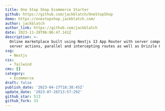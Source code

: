 ```yaml
---
title: One Stop Shop Ecommerce Starter
github: https://github.com/jackblatch/OneStopShop
demo: https://onestopshop.jackblatch.com/
author: jackblatch
author_link: https://github.com/jackblatch
date: 2023-11-28T06:06:47.141Z
description: >-
  Online marketplace built using Nextjs 13 App Router with server components,
  server actions, parallel and intercepting routes as well as Drizzle ORM.
ssg:
  - Nextjs
css:
  - Tailwind
cms: []
category:
  - Ecommerce
draft: false
publish_date: '2023-04-17T18:38:45Z'
update_date: '2023-07-26T13:57:29Z'
github_star: 513
github_fork: 33
---
```

